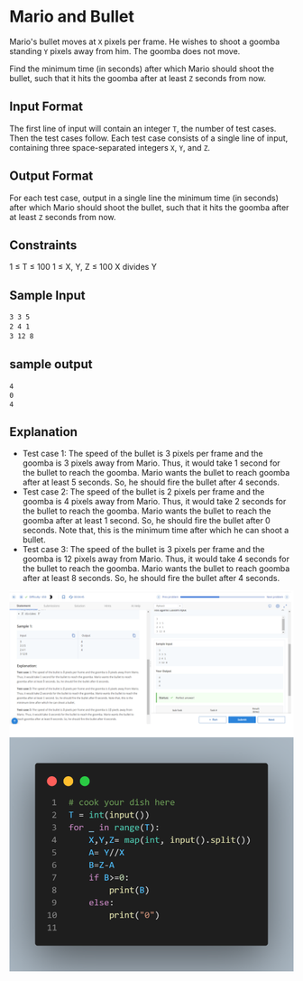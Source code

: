 # Mario and Bullet

Mario's bullet moves at `X` pixels per frame. He wishes to shoot a goomba standing `Y` pixels away from him. The goomba does not move.

Find the minimum time (in seconds) after which Mario should shoot the bullet, such that it hits the goomba after at least `Z` seconds from now.

## Input Format
The first line of input will contain an integer `T`, the number of test cases. Then the test cases follow.
Each test case consists of a single line of input, containing three space-separated integers `X`, `Y`, and `Z`.

## Output Format
For each test case, output in a single line the minimum time (in seconds) after which Mario should shoot the bullet, such that it hits the goomba after at least `Z` seconds from now.

## Constraints
1 ≤ T ≤ 100
1 ≤ X, Y, Z ≤ 100
X divides Y

## Sample Input
```3
3 3 5
2 4 1
3 12 8
```

## sample output
```
4
0
4
```

## Explanation
- Test case 1: The speed of the bullet is 3 pixels per frame and the goomba is 3 pixels away from Mario. Thus, it would take 1 second for the bullet to reach the goomba. Mario wants the bullet to reach goomba after at least 5 seconds. So, he should fire the bullet after 4 seconds.
- Test case 2: The speed of the bullet is 2 pixels per frame and the goomba is 4 pixels away from Mario. Thus, it would take 2 seconds for the bullet to reach the goomba. Mario wants the bullet to reach the goomba after at least 1 second. So, he should fire the bullet after 0 seconds. Note that, this is the minimum time after which he can shoot a bullet.
- Test case 3: The speed of the bullet is 3 pixels per frame and the goomba is 12 pixels away from Mario. Thus, it would take 4 seconds for the bullet to reach the goomba. Mario wants the bullet to reach goomba after at least 8 seconds. So, he should fire the bullet after 4 seconds.

![](Untitled.png)
![](code.png)